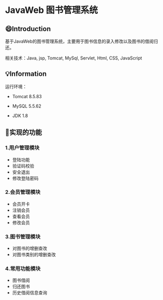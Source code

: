 # JavaWeb 图书管理系统

## :smile:Introduction

基于JavaWeb的图书管理系统，主要用于图书信息的录入修改以及图书的借阅归还。</br>

相关技术：Java, jsp, Tomcat, MySql, Servlet, Html, CSS, JavaScript</br>



## :bulb:Information

运行环境：

- Tomcat 8.5.83

- MySQL 5.5.62

- JDK 1.8

  

## :triangular_flag_on_post:实现的功能

### 1.用户管理模块


- 登陆功能
- 验证码校验
- 安全退出
- 修改登陆密码

### 2.会员管理模块

- 会员开卡
- 注销会员
- 查看会员
- 修改会员

### 3.图书管理模块

- 对图书的增删查改
- 对图书类别的增删查改

### 4.常用功能模块

- 图书借阅
- 归还图书
- 历史借阅信息查询
